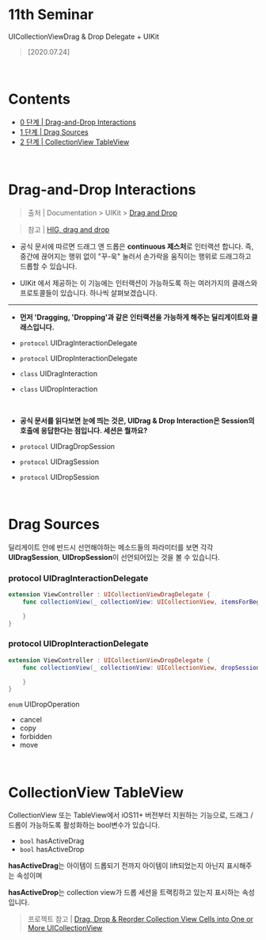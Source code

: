 # 11th Seminar
UICollectionViewDrag & Drop Delegate + UIKit
> [2020.07.24]

<br/>

# Contents
- [0 단계 | Drag-and-Drop Interactions](#Drag-and-Drop-Interactions)
- [1 단계 | Drag Sources](#Drag-Sources)
- [2 단계 | CollectionView TableView](#CollectionView-TableView)

<br/>

# Drag-and-Drop Interactions
> 출처 | Documentation > UIKit > [Drag and Drop](https://developer.apple.com/documentation/uikit/drag_and_drop)

> 참고 | [HIG, drag and drop](https://developer.apple.com/design/human-interface-guidelines/ios/user-interaction/drag-and-drop/)

* 공식 문서에 따르면 드래그 앤 드롭은 **continuous 제스처**로 인터랙션 합니다. 즉, 중간에 끊어지는 행위 없이 "꾸-욱" 눌러서 손가락을 움직이는 행위로 드래그하고 드롭할 수 있습니다.

* UIKit 에서 제공하는 이 기능에는 인터랙션이 가능하도록 하는 여러가지의 클래스와 프로토콜들이 있습니다. 하나씩 살펴보겠습니다.

---
* **먼저 'Dragging, 'Dropping'과 같은 인터랙션을 가능하게 해주는 딜리게이트와 클래스입니다.**

* `protocol` UIDragInteractionDelegate
* `protocol` UIDropInteractionDelegate
* `class` UIDragInteraction
* `class` UIDropInteraction

<br/>

* **공식 문서를 읽다보면 눈에 띄는 것은, UIDrag & Drop Interaction은 Session의 호출에 응답한다는 점입니다. 세션은 뭘까요?**

* `protocol` UIDragDropSession
* `protocol` UIDragSession
* `protocol` UIDropSession

<br/>

# Drag Sources

딜리게이트 안에 반드시 선언해야하는 메소드들의 파라미터를 보면 각각 **UIDragSession**, **UIDropSession**이 선언되어있는 것을 볼 수 있습니다.
### protocol UIDragInteractionDelegate
```swift
extension ViewController : UICollectionViewDragDelegate {
    func collectionView(_ collectionView: UICollectionView, itemsForBeginning session: UIDragSession, at indexPath: IndexPath) -> [UIDragItem] {

    }
}
```

### protocol UIDropInteractionDelegate
```swift
extension ViewController : UICollectionViewDropDelegate {
    func collectionView(_ collectionView: UICollectionView, dropSessionDidUpdate session: UIDropSession, withDestinationIndexPath destinationIndexPath: IndexPath?) -> UICollectionViewDropProposal {

    }
}
```

`enum` UIDropOperation 

* cancel
* copy
* forbidden
* move

<br/>

# CollectionView TableView

CollectionView 또는 TableView에서 iOS11+ 버전부터 지원하는 기능으로, 드래그 / 드롭이 가능하도록 활성화하는 bool변수가 있습니다.

* `bool` hasActiveDrag
* `bool` hasActiveDrop

**hasActiveDrag**는 아이템이 드롭되기 전까지 아이템이 lift되었는지 아닌지 표시해주는 속성이며

**hasActiveDrop**는 collection view가 드롭 세션을 트랙킹하고 있는지 표시하는 속성입니다.

> 프로젝트 참고 | [Drag, Drop & Reorder Collection View Cells into One or More UICollectionView](https://medium.com/hackernoon/how-to-drag-drop-uicollectionview-cells-by-utilizing-dropdelegate-and-dragdelegate-6e3512327202)
